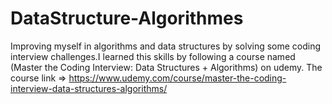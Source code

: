 # DataStructure-Algorithmes

Improving myself in algorithms and data structures by solving some coding interview challenges.I learned this skills by following a course named (Master the Coding Interview: Data Structures + Algorithms) on udemy.
The course link => https://www.udemy.com/course/master-the-coding-interview-data-structures-algorithms/
